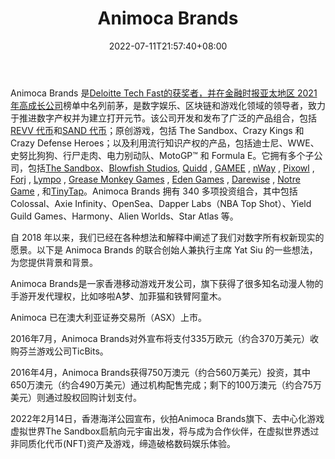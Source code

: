 ﻿---
weight: 
title: "Animoca Brands"
description: "Animoca Brands and its various subsidiaries develop and publish a broad portfolio of blockchain games, traditional games"
date: 2022-07-11T21:57:40+08:00
lastmod: 2022-07-11T16:45:40+08:00
draft: false
authors: ["qianxun"]
featuredImage: "116.jpeg"
link: "https://www.animocabrands.com/mission-and-vision"
tags: ["Animoca Brands","Çø¿éÁ´ÓÎÏ·"]
categories: ["navigation"]
navigation: ["Çø¿éÁ´ÓÎÏ·"]
lightgallery: true
toc: true
pinned: false
recommend: false
recommend1: false
---


Animoca Brands 是[Deloitte Tech Fast的获奖者，并在金融时报](https://www2.deloitte.com/cn/en/pages/technology-media-and-telecommunications/events/technology-fast-hongkong-2021.html)[亚太地区 2021 年高成长公司](https://www.ft.com/high-growth-asia-pacific-ranking-2021)榜单中名列前茅，是数字娱乐、区块链和游戏化领域的领导者，致力于推进数字产权并为建立打开元节。该公司开发和发布了广泛的产品组合，包括[REVV 代币](https://revvmotorsport.com/)和[SAND 代币](https://www.sandbox.game/)；原创游戏，包括 The Sandbox、Crazy Kings 和 Crazy Defense Heroes；以及利用流行知识产权的产品，包括迪士尼、WWE、史努比狗狗、行尸走肉、电力别动队、MotoGP™ 和 Formula E。它拥有多个子公司，包括[The Sandbox](https://www.sandbox.game/en/)、[Blowfish Studios](https://www.blowfishstudios.com/), [Quidd](https://market.onquidd.com/) , [GAMEE](https://www.gamee.com/) , [nWay](https://nway.com/) , [Pixowl](http://www.pixowl.com/) , [Forj](http://www.forj.network/) , [Lympo](https://lympo.io/lmt/) , [Grease Monkey Games](https://www.greasemonkeygames.com/) , [Eden Games](https://www.edengames.com/) , [Darewise](https://www.darewise.com/) , [Notre Game](https://www.notre-game.com/) , 和[TinyTap](https://www.tinytap.com/)。Animoca Brands 拥有 340 多项投资组合，其中包括 Colossal、Axie Infinity、OpenSea、Dapper Labs（NBA Top Shot）、Yield Guild Games、Harmony、Alien Worlds、Star Atlas 等。

自 2018 年以来，我们已经在各种想法和解释中阐述了我们对数字所有权新现实的愿景。以下是 Animoca Brands 的联合创始人兼执行主席 Yat Siu 的一些想法，为您提供背景和背景。

Animoca Brands是一家香港移动游戏开发公司，旗下获得了很多知名动漫人物的手游开发代理权，比如哆啦A梦、加菲猫和铁臂阿童木。

Animoca 已在澳大利亚证券交易所（ASX）上市。

2016年7月，Animoca Brands对外宣布将支付335万欧元（约合370万美元）收购芬兰游戏公司TicBits。

2016年4月，Animoca Brands获得750万澳元（约合560万美元）投资，其中650万澳元（约合490万美元）通过机构配售完成；剩下的100万澳元（约合75万美元）则通过股权回购计划支付。 

2022年2月14日，香港海洋公园宣布，伙拍Animoca Brands旗下、去中心化游戏虚拟世界The Sandbox启航向元宇宙出发，将与成为合作伙伴，在虚拟世界透过非同质化代币(NFT)资产及游戏，缔造破格数码娱乐体验。 